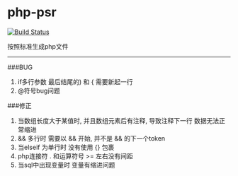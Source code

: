 php-psr
=======
[![Build Status](https://travis-ci.org/hehexianshi/php-psr.svg?branch=master)](https://travis-ci.org/hehexianshi/php-psr)

按照标准生成php文件

---------------------
###BUG
1. if多行参数 最后结尾的) 和 { 需要新起一行
2. @符号bug问题

###修正
1. 当数组长度大于某值时, 并且数组元素后有注释, 导致注释下一行 数据无法正常缩进
2. && 多行时 需要以 && 开始, 并不是 && 的下一个token
3. 当elseif 为单行时 没有使用 {} 包裹
4. php连接符 . 和运算符号 >= 左右没有间距
5. 当sql中出现变量时 变量有缩进问题
